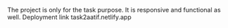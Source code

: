 The project is only for the task purpose. It is responsive and functional as well. Deployment link task2aatif.netlify.app
